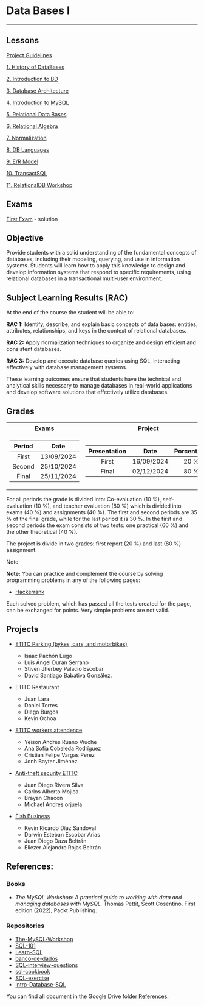 # Data Bases I 

---

## Lessons

[Project Guidelines](./Lessons/ProjectGuideLines.md)

[1. History of DataBases](./Lessons/1.%20DB-History.pdf)

[2. Introduction to BD](./Lessons/2.%20DB-intro.pdf)

[3. Database Architecture ](./Lessons/3.%20DB-Arquitecture.pdf)

[4. Introduction to MySQL](./Lessons/4.%20MySQL_Engines.md)

[5. Relational Data Bases](./Lessons/5.%20RelationalDB.md)

[6. Relational Algebra](./Lessons/6.%20RelationalAlgebra.md)

[7. Normalization](./Lessons/7.%20Normalization.md)

[8. DB Languages](./Lessons/8.%20DBLanguages.md)

[9. E/R Model](./Lessons/9.%20ER_Model.md)

[10. TransactSQL](./Lessons/10.%20TransactSQL.md)

[11. RelationalDB Workshop](./Lessons/11.%20RelationalDB_Workshop.md)

## Exams

[First Exam](./Lessons/Exams/First/) - solution


## Objective

Provide students with a solid understanding of the fundamental concepts of databases, including their modeling, querying, and use in information systems. Students will learn how to apply this knowledge to design and develop information systems that respond to specific requirements, using relational databases in a transactional multi-user environment.

## Subject Learning Results (RAC)

At the end of the course the student will be able to:

**RAC 1:** Identify, describe, and explain basic concepts of data bases: entities, attributes, relationships, and keys in the context of relational databases.

**RAC 2:** Apply normalization techniques to organize and design efficient and consistent databases.

**RAC 3:** Develop and execute database queries using SQL, interacting effectively with database management systems.

These learning outcomes ensure that students have the technical and analytical skills necessary to manage databases in real-world applications and develop software solutions that effectively utilize databases.

## Grades

<table>
<tr>
<th> Exams </th>
<th> Project </th>
</tr>
<tr>
<td>

| **Period** |  **Date** |
|:--------------:|:----------:|
|  First   | 13/09/2024 |
|  Second  | 25/10/2024 |
|  Final  | 25/11/2024 |

</td>
<td>
  
|   **Presentation**  |  **Date** | **Porcentage** |
|:---------------:|:----------:|:--------------:|
| First | 16/09/2024 |      20 %      |
|  Final  | 02/12/2024 |      80 %      |
  
</td>
</tr>
</table>

For all periods the grade is divided into: Co-evaluation (10 %), self-evaluation (10 %), and teacher evaluation (80 %) which is divided into exams (40 %) and assignments (40 %). The first and second periods are 35 % of the final grade, while for the last period it is 30 %. In the first and second periods the exam consists of two tests: one practical (60 %) and the other theoretical (40 %). 

The project is divide in two grades: first report (20 %) and last (80 %) assignment.

>[!NOTE]
>**Note:** You can practice and complement the course by solving programming problems in any of the following pages:
>
>- [Hackerrank](https://www.hackerrank.com/)
>
>Each solved problem, which has passed all the tests created for the page, can be exchanged for points. Very simple problems are not valid.

## Projects

- [ETITC Parking (bykes, cars, and motorbikes)](https://github.com/ipachonl/Parqueadero-ETITC/tree/main)
  - Isaac Pachón Lugo 
  - Luis Ángel Duran Serrano 
  - Stiven Jherbey Palacio Escobar 
  - David Santiago Babativa González.

- ETITC Restaurant
  - Juan Lara 
  - Daniel Torres
  - Diego Burgos
  - Kevin Ochoa
- [ETITC workers attendence](https://github.com/CristianFvp/ETITC-workers-attendence)
  - Yeison Andrés Ruano Viuche
  - Ana Sofia Cobaleda Rodríguez 
  - Cristian Felipe Vargas Perez 
  - Jonh Bayter Jiménez.
- [Anti-theft security ETITC](https://github.com/jdriverasilva/Seguridad-Antirrobo-Universidad-Publica-Kennedy-)
  - Juan Diego Rivera Silva 
  - Carlos Alberto Mojica 
  - Brayan Chacón 
  - Michael Andres orjuela 
- [Fish Business ](https://github.com/KevinD008/AdministracionPescaderia.git)
  - Kevin Ricardo Díaz Sandoval 
  - Darwin Esteban Escobar Arias 
  - Juan Diego Daza Beltrán 
  - Eliezer Alejandro Rojas Beltrán

## References:

### Books

- *The MySQL Workshop: A practical guide to working with data and managing databases with MySQL.* Thomas Pettit, Scott Cosentino. First edition (2022), Packt Publishing.

### Repositories 

- [The-MySQL-Workshop](https://github.com/PacktWorkshops/The-MySQL-Workshop/)
- [SQL-101](https://github.com/s-shemmee/SQL-101)
- [Learn-SQL](https://github.com/WebDevSimplified/Learn-SQL)
- [banco-de-dados](https://github.com/brunocampos01/banco-de-dados)
- [SQL-interview-questions](https://github.com/kansiris/SQL-interview-questions)
- [sql-cookbook](https://github.com/deltaDNA/sql-cookbook)
- [SQL-exercise](https://github.com/XD-DENG/SQL-exercise)
- [Intro-Database-SQL ](https://github.com/topics/database-course)


You can find all document in the Google Drive folder [References](https://itceduco-my.sharepoint.com/:f:/g/personal/saguileran_itc_edu_co/Eledh23Sd41CnWAnmM3jALkBNHxwDXfiZ4CcmnRTa_ST3Q?e=Z1qPlS).
